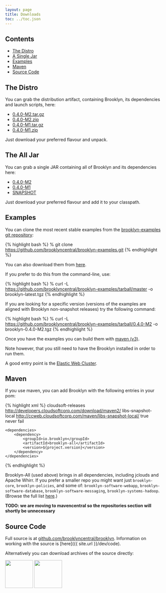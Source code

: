 ```yaml
---
layout: page
title: Downloads
toc: ../toc.json
---
```


## Contents

* [The Distro](#distro)
* [A Single Jar](#alljar)
* [Examples](#examples)
* [Maven](#maven)  
* [Source Code](#source)

<a name="distro"></a>
## The Distro

You can grab the distribution artifact, containing Brooklyn, its dependencies and launch scripts, here:

<!-- BROOKLYN_VERSION_BELOW -->
* [0.4.0-M2.tar.gz](http://developers.cloudsoftcorp.com/download/maven2/io/brooklyn/brooklyn-dist/0.4.0-M2/brooklyn-dist-0.4.0-M2-dist.tar.gz)
* [0.4.0-M2.zip](http://developers.cloudsoftcorp.com/download/maven2/io/brooklyn/brooklyn-dist/0.4.0-M2/brooklyn-dist-0.4.0-M2-dist.zip)
* [0.4.0-M1.tar.gz](http://developers.cloudsoftcorp.com/download/maven2/io/brooklyn/brooklyn-dist/0.4.0-M1/brooklyn-dist-0.4.0-M1-dist.tar.gz)
* [0.4.0-M1.zip](http://developers.cloudsoftcorp.com/download/maven2/io/brooklyn/brooklyn-dist/0.4.0-M1/brooklyn-dist-0.4.0-M1-dist.zip)

Just download your preferred flavour and unpack.

<a name="alljar"></a>
## The All Jar

You can grab a single JAR containing all of Brooklyn and its dependencies here:

<!-- BROOKLYN_VERSION_BELOW -->
* [0.4.0-M2](http://developers.cloudsoftcorp.com/download/maven2/io/brooklyn/brooklyn-all/0.4.0-M2/)
* [0.4.0-M1](http://developers.cloudsoftcorp.com/download/maven2/io/brooklyn/brooklyn-all/0.4.0-M1/)
* [SNAPSHOT](http://ccweb.cloudsoftcorp.com/maven/libs-snapshot-local/io/brooklyn/brooklyn-all/0.5.0-SNAPSHOT/) <!-- BROOKLYN_VERSION -->

Just download your preferred flavour and add it to your classpath.

<a name="examples"></a>
## Examples

You can clone the most recent stable examples from the [brooklyn-examples git repository](http://github.com/brooklyncentral/brooklyn-examples):

{% highlight bash %}
% git clone https://github.com/brooklyncentral/brooklyn-examples.git
{% endhighlight %}

You can also download them from [here](https://github.com/brooklyncentral/brooklyn-examples/tarball/master).

If you prefer to do this from the command-line, use:

{% highlight bash %}
% curl -L https://github.com/brooklyncentral/brooklyn-examples/tarball/master -o brooklyn-latest.tgz
{% endhighlight %}

If you are looking for a specific version (versions of the examples are aligned with Brooklyn non-snapshot releases) try the following command:

{% highlight bash %}
% curl -L https://github.com/brooklyncentral/brooklyn-examples/tarball/0.4.0-M2 -o brooklyn-0.4.0-M2.tgz
{% endhighlight %}

Once you have the examples you can build them with [maven (v3)]({{site.url}}/dev/build/).

Note however, that you still need to have the Brooklyn installed in order to run them.

A good entry point is the [Elastic Web Cluster]({{site.url}}/use/examples/webcluster.html).

<a name="maven"></a>
## Maven

If you use maven, you can add Brooklyn with the following entries in your pom:

{% highlight xml %}
    <repositories>
        <repository>
            <id>cloudsoft-releases</id>
            <url>http://developers.cloudsoftcorp.com/download/maven2/</url>
        </repository>
        <repository>
            <id>libs-snapshot-local</id>
            <url>http://ccweb.cloudsoftcorp.com/maven/libs-snapshot-local/</url>
            <snapshots>
                <enabled>true</enabled>
                <updatePolicy>never</updatePolicy>
                <checksumPolicy>fail</checksumPolicy>
            </snapshots>
        </repository>
    </repositories>
    
    <dependencies>
        <dependency>
            <groupId>io.brooklyn</groupId>
            <artifactId>brooklyn-all</artifactId>
            <version>${project.version}</version>
        </dependency>
    </dependencies>
{% endhighlight %}

Brooklyn-All (used above) brings in all dependencies, including jclouds and Apache Whirr.
If you prefer a smaller repo you might want just ``brooklyn-core``,  ``brooklyn-policies``, 
and some of: ``brooklyn-software-webapp``,  ``brooklyn-software-database``, ``brooklyn-software-messaging``, ``brooklyn-systems-hadoop``.
(Browse the full list [here](http://ccweb.cloudsoftcorp.com/maven/libs-snapshot-local/io/brooklyn/).)

**TODO: we are moving to mavencentral so the repositories section will shortly be unnecessary**

<a name="source"></a>
## Source Code

Full source is at [github.com/brooklyncentral/brooklyn](http://github.com/brooklyncentral/brooklyn).
Information on working with the source is [here]({{ site.url }}/dev/code).

Alternatively you can download archives of the source directly:

<a href="https://github.com/brooklyncentral/brooklyn/tarball/master"><img border="0" width="90" src="https://github.com/images/modules/download/tar.png"></a>
<a href="https://github.com/brooklyncentral/brooklyn/zipball/master"><img border="0" width="90" src="https://github.com/images/modules/download/zip.png"></a>


